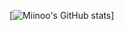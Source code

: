 [![Miinoo's GitHub stats](https://github-readme-stats.vercel.app/api?username=Miinoo11&show_icons=true&theme=onedark)]
